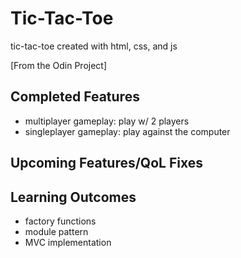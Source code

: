 # Tic-Tac-Toe

tic-tac-toe created with html, css, and js

[From the Odin Project]

## Completed Features

- multiplayer gameplay: play w/ 2 players
- singleplayer gameplay: play against the computer

## Upcoming Features/QoL Fixes

## Learning Outcomes

- factory functions
- module pattern
- MVC implementation